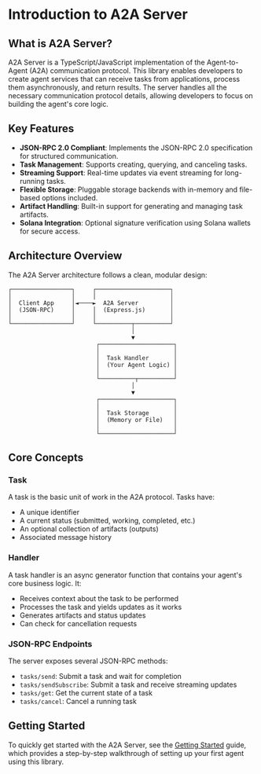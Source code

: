 # Introduction to A2A Server

## What is A2A Server?

A2A Server is a TypeScript/JavaScript implementation of the Agent-to-Agent (A2A) communication protocol. This library enables developers to create agent services that can receive tasks from applications, process them asynchronously, and return results. The server handles all the necessary communication protocol details, allowing developers to focus on building the agent's core logic.

## Key Features

- **JSON-RPC 2.0 Compliant**: Implements the JSON-RPC 2.0 specification for structured communication.
- **Task Management**: Supports creating, querying, and canceling tasks.
- **Streaming Support**: Real-time updates via event streaming for long-running tasks.
- **Flexible Storage**: Pluggable storage backends with in-memory and file-based options included.
- **Artifact Handling**: Built-in support for generating and managing task artifacts.
- **Solana Integration**: Optional signature verification using Solana wallets for secure access.

## Architecture Overview

The A2A Server architecture follows a clean, modular design:

```
┌─────────────────┐     ┌─────────────────────┐
│                 │     │                     │
│  Client App     │◄────►  A2A Server         │
│  (JSON-RPC)     │     │  (Express.js)       │
│                 │     │                     │
└─────────────────┘     └──────────┬──────────┘
                                   │
                                   ▼
                         ┌─────────────────────┐
                         │                     │
                         │  Task Handler       │
                         │  (Your Agent Logic) │
                         │                     │
                         └──────────┬──────────┘
                                   │
                                   ▼
                         ┌─────────────────────┐
                         │                     │
                         │  Task Storage       │
                         │  (Memory or File)   │
                         │                     │
                         └─────────────────────┘
```

## Core Concepts

### Task

A task is the basic unit of work in the A2A protocol. Tasks have:
- A unique identifier
- A current status (submitted, working, completed, etc.)
- An optional collection of artifacts (outputs)
- Associated message history

### Handler

A task handler is an async generator function that contains your agent's core business logic. It:
- Receives context about the task to be performed
- Processes the task and yields updates as it works
- Generates artifacts and status updates
- Can check for cancellation requests

### JSON-RPC Endpoints

The server exposes several JSON-RPC methods:
- `tasks/send`: Submit a task and wait for completion
- `tasks/sendSubscribe`: Submit a task and receive streaming updates
- `tasks/get`: Get the current state of a task
- `tasks/cancel`: Cancel a running task

## Getting Started

To quickly get started with the A2A Server, see the [Getting Started](./getting-started.md) guide, which provides a step-by-step walkthrough of setting up your first agent using this library. 